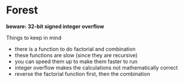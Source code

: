 # Forest

**beware: 32-bit signed integer overflow**

Things to keep in mind
- there is a function to do factorial and combination
- these functions are slow (since they are recursive)
- you can speed them up to make them faster to run
- integer overflow makes the calculations not mathematically correct
- reverse the factorial function first, then the combination
